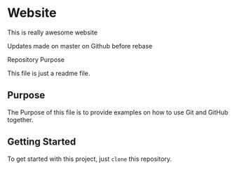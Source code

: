 # Website 

This is really awesome website

Updates made on master on Github before rebase

 Repository Purpose

This file is just a readme file.

## Purpose 

The Purpose of this file is to provide examples 
on how to use Git and GitHub together.

## Getting Started 

To get started with this project, just `clone` this repository.
